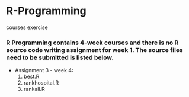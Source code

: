 R-Programming
=============

courses exercise

### R Programming contains 4-week courses and there is no R source code writing assignment for week 1. The source files need to be submitted is listed below.

* Assignment 3 - week 4:
    1.   best.R
    2.   rankhospital.R
    3.   rankall.R

